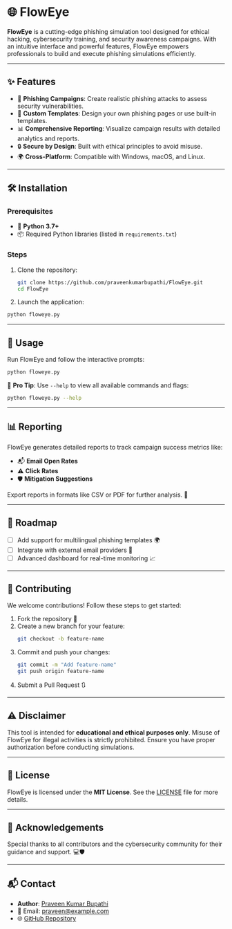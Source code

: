 
# 🌐 FlowEye

**FlowEye** is a cutting-edge phishing simulation tool designed for ethical hacking, cybersecurity training, and security awareness campaigns. With an intuitive interface and powerful features, FlowEye empowers professionals to build and execute phishing simulations efficiently.

---

## ✨ Features

- 🚀 **Phishing Campaigns**: Create realistic phishing attacks to assess security vulnerabilities.
- 🎨 **Custom Templates**: Design your own phishing pages or use built-in templates.
- 📊 **Comprehensive Reporting**: Visualize campaign results with detailed analytics and reports.
- 🔒 **Secure by Design**: Built with ethical principles to avoid misuse.
- 🌍 **Cross-Platform**: Compatible with Windows, macOS, and Linux.

---

## 🛠️ Installation

### Prerequisites
- 🐍 **Python 3.7+**
- 📦 Required Python libraries (listed in `requirements.txt`)

### Steps
1. Clone the repository:
   ```bash
   git clone https://github.com/praveenkumarbupathi/FlowEye.git
   cd FlowEye
   ```

2.  Launch the application:
   ```bash
   python floweye.py
   ```
---



## 📖 Usage

Run FlowEye and follow the interactive prompts:

```bash
python floweye.py
```

🔑 **Pro Tip**: Use `--help` to view all available commands and flags:
```bash
python floweye.py --help
```

---

## 📊 Reporting

FlowEye generates detailed reports to track campaign success metrics like:
- 📬 **Email Open Rates**
- ⚠️ **Click Rates**
- 🛡️ **Mitigation Suggestions**

Export reports in formats like CSV or PDF for further analysis. 📂

---

## 🚧 Roadmap

- [ ] Add support for multilingual phishing templates 🌍
- [ ] Integrate with external email providers 📧
- [ ] Advanced dashboard for real-time monitoring 📈

---

## 🤝 Contributing

We welcome contributions! Follow these steps to get started:

1. Fork the repository 🍴
2. Create a new branch for your feature:
   ```bash
   git checkout -b feature-name
   ```
3. Commit and push your changes:
   ```bash
   git commit -m "Add feature-name"
   git push origin feature-name
   ```
4. Submit a Pull Request 🔃

---

## ⚠️ Disclaimer

This tool is intended for **educational and ethical purposes only**. Misuse of FlowEye for illegal activities is strictly prohibited. Ensure you have proper authorization before conducting simulations.

---

## 📜 License

FlowEye is licensed under the **MIT License**. See the [LICENSE](LICENSE) file for more details.

---

## 🙏 Acknowledgements

Special thanks to all contributors and the cybersecurity community for their guidance and support. 💻🛡️

---

## 📬 Contact

- **Author**: [Praveen Kumar Bupathi](https://github.com/praveenkumarbupathi)
- 📧 Email: praveen@example.com
- 🌐 [GitHub Repository](https://github.com/praveenkumarbupathi/FlowEye)
